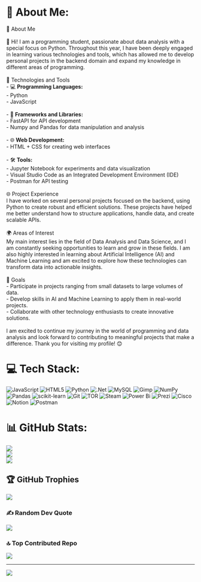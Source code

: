 # 💫 About Me:
📝 About Me<br><br>👋 Hi! I am a programming student, passionate about data analysis with a special focus on Python. Throughout this year, I have been deeply engaged in learning various technologies and tools, which has allowed me to develop personal projects in the backend domain and expand my knowledge in different areas of programming.<br><br>🔧 Technologies and Tools<br>- 💻 **Programming Languages:**<br>  - Python<br>  - JavaScript<br><br>- 🔖 **Frameworks and Libraries:**<br>  - FastAPI for API development<br>  - Numpy and Pandas for data manipulation and analysis<br><br>- 🌐 **Web Development:**<br>  - HTML + CSS for creating web interfaces<br><br>- 🛠️ **Tools:**<br>  - Jupyter Notebook for experiments and data visualization<br>  - Visual Studio Code as an Integrated Development Environment (IDE)<br>  - Postman for API testing<br><br>🌐 Project Experience<br>I have worked on several personal projects focused on the backend, using Python to create robust and efficient solutions. These projects have helped me better understand how to structure applications, handle data, and create scalable APIs.<br><br>🌍 Areas of Interest<br>My main interest lies in the field of Data Analysis and Data Science, and I am constantly seeking opportunities to learn and grow in these fields. I am also highly interested in learning about Artificial Intelligence (AI) and Machine Learning and am excited to explore how these technologies can transform data into actionable insights.<br><br>🌟 Goals<br>- Participate in projects ranging from small datasets to large volumes of data.<br>- Develop skills in AI and Machine Learning to apply them in real-world projects.<br>- Collaborate with other technology enthusiasts to create innovative solutions.<br><br>I am excited to continue my journey in the world of programming and data analysis and look forward to contributing to meaningful projects that make a difference. Thank you for visiting my profile! 😊


# 💻 Tech Stack:
![JavaScript](https://img.shields.io/badge/javascript-%23323330.svg?style=for-the-badge&logo=javascript&logoColor=%23F7DF1E) ![HTML5](https://img.shields.io/badge/html5-%23E34F26.svg?style=for-the-badge&logo=html5&logoColor=white) ![Python](https://img.shields.io/badge/python-3670A0?style=for-the-badge&logo=python&logoColor=ffdd54) ![.Net](https://img.shields.io/badge/.NET-5C2D91?style=for-the-badge&logo=.net&logoColor=white) ![MySQL](https://img.shields.io/badge/mysql-4479A1.svg?style=for-the-badge&logo=mysql&logoColor=white) ![Gimp](https://img.shields.io/badge/Gimp-657D8B?style=for-the-badge&logo=gimp&logoColor=FFFFFF) ![NumPy](https://img.shields.io/badge/numpy-%23013243.svg?style=for-the-badge&logo=numpy&logoColor=white) ![Pandas](https://img.shields.io/badge/pandas-%23150458.svg?style=for-the-badge&logo=pandas&logoColor=white) ![scikit-learn](https://img.shields.io/badge/scikit--learn-%23F7931E.svg?style=for-the-badge&logo=scikit-learn&logoColor=white) ![Git](https://img.shields.io/badge/git-%23F05033.svg?style=for-the-badge&logo=git&logoColor=white) ![TOR](https://img.shields.io/badge/tor-%237E4798.svg?style=for-the-badge&logo=tor-project&logoColor=white) ![Steam](https://img.shields.io/badge/steam-%23000000.svg?style=for-the-badge&logo=steam&logoColor=white) ![Power Bi](https://img.shields.io/badge/power_bi-F2C811?style=for-the-badge&logo=powerbi&logoColor=black) ![Prezi](https://img.shields.io/badge/Prezi-%23000000.svg?style=for-the-badge&logo=Prezi&logoColor=white) ![Cisco](https://img.shields.io/badge/cisco-%23049fd9.svg?style=for-the-badge&logo=cisco&logoColor=black) ![Notion](https://img.shields.io/badge/Notion-%23000000.svg?style=for-the-badge&logo=notion&logoColor=white) ![Postman](https://img.shields.io/badge/Postman-FF6C37?style=for-the-badge&logo=postman&logoColor=white)
# 📊 GitHub Stats:
![](https://github-readme-stats.vercel.app/api?username=Blue-Jacket&theme=radical&hide_border=false&include_all_commits=false&count_private=false)<br/>
![](https://github-readme-streak-stats.herokuapp.com/?user=Blue-Jacket&theme=radical&hide_border=false)<br/>
![](https://github-readme-stats.vercel.app/api/top-langs/?username=Blue-Jacket&theme=radical&hide_border=false&include_all_commits=false&count_private=false&layout=compact)

## 🏆 GitHub Trophies
![](https://github-profile-trophy.vercel.app/?username=Blue-Jacket&theme=radical&no-frame=false&no-bg=true&margin-w=4)

### ✍️ Random Dev Quote
![](https://quotes-github-readme.vercel.app/api?type=horizontal&theme=radical)

### 🔝 Top Contributed Repo
![](https://github-contributor-stats.vercel.app/api?username=Blue-Jacket&limit=5&theme=dark&combine_all_yearly_contributions=true)

---
[![](https://visitcount.itsvg.in/api?id=Blue-Jacket&icon=0&color=0)](https://visitcount.itsvg.in)

<!-- Proudly created with GPRM ( https://gprm.itsvg.in ) -->
